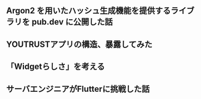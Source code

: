 ## Argon2 を用いたハッシュ生成機能を提供するライブラリを pub.dev に公開した話

## YOUTRUSTアプリの構造、暴露してみた

## 「Widgetらしさ」を考える

## サーバエンジニアがFlutterに挑戦した話
